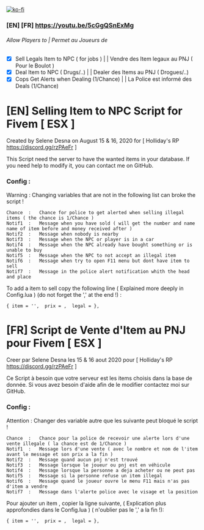 [![ko-fi](https://ko-fi.com/img/githubbutton_sm.svg)](https://ko-fi.com/D1D44EGNM)

### [EN]  [FR]  https://youtu.be/5cGgQSnExMg

###### Allow Players to | Permet au Joueurs de 
- [x] Sell Legals Item to NPC ( for jobs )  	| | Vendre des Item legaux au PNJ ( Pour le Boulot )
- [x] Deal Item to NPC ( Drugs/..)          	| | Dealer des Items au PNJ ( Drogues/..)
- [x] Cops Get Alerts when Dealing (1/Chance)   	| | La Police est informé des Deals (1/Chance)

# [EN] Selling Item to NPC Script for Fivem [ ESX ]
Created by Selene Desna on August 15 & 16, 2020 for [ Holliday's RP https://discord.gg/rzPAeFr ]

This Script need the server to have the wanted items in your database.
If you need help to modify it, you can contact me on GitHub.

### Config :
Warning : Changing variables that are not in the following list can broke the script !
```
Chance  :   Chance for police to get alerted when selling illegal items ( the chance is 1/Chance )
Notif1  :   Message when you have sold ( will get the number and name name of item before and money received after )
Notif2  :   Message when nobody is nearby
Notif3  :   Message when the NPC or player is in a car
Notif4  :   Message when the NPC already have bought something or is unable to buy
Notif5  :   Message when the NPC to not accept an illegal item
Notif6  :   Message when try to open F11 menu but dont have item to sell
Notif7  :   Message in the police alert notification whith the head and place
```
To add a item to sell copy the following line ( Explained more deeply in Config.lua )
(do not forget the ',' at the end !) :
```
{ item = '',  prix = ,  legal = },
```




# [FR] Script de Vente d'Item au PNJ pour Fivem [ ESX ]
Creer par Selene Desna les 15 & 16 aout 2020 pour [ Holliday's RP https://discord.gg/rzPAeFr ]

Ce Script à besoin que votre serveur est les items choisis dans la base de donnée.
Si vous avez besoin d'aide afin de le modifier contactez moi sur GitHub.

### Config :
Attention : Changer des variable autre que les suivante peut bloqué le script !
```
Chance  :   Chance pour la police de recevoir une alerte lors d'une vente illegale ( la chance est de 1/Chance )
Notif1  :   Message lors d'une vente ( avec le nombre et nom de l'item avant le message et son prix a la fin )
Notif2  :   Message quand aucun pnj n'est trouvé
Notif3  :   Message lorsque le joueur ou pnj est en véhicule
Notif4  :   Message lorsque la personne a deja acheter ou ne peut pas
Notif5  :   Message si la personne refuse un item illegal
Notif6  :   Message quand le joueur ouvre le menu F11 mais n'as pas d'item a vendre
Notif7  :   Message dans l'alerte police avec le visage et la position
```
Pour ajouter un item	, copier la ligne suivante, ( Explication plus approfondies dans le Config.lua )
( n'oublier pas le ',' a la fin !):
```
{ item = '',  prix = ,  legal = },
```
